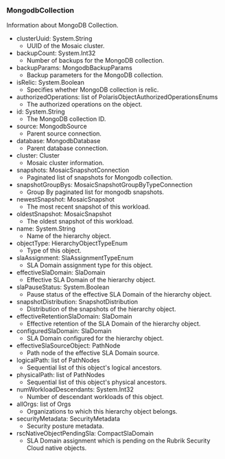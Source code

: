 ### MongodbCollection
Information about MongoDB Collection.

- clusterUuid: System.String
  - UUID of the Mosaic cluster.
- backupCount: System.Int32
  - Number of backups for the MongoDB collection.
- backupParams: MongodbBackupParams
  - Backup parameters for the MongoDB collection.
- isRelic: System.Boolean
  - Specifies whether MongoDB collection is relic.
- authorizedOperations: list of PolarisObjectAuthorizedOperationsEnums
  - The authorized operations on the object.
- id: System.String
  - The MongoDB collection ID.
- source: MongodbSource
  - Parent source connection.
- database: MongodbDatabase
  - Parent database connection.
- cluster: Cluster
  - Mosaic cluster information.
- snapshots: MosaicSnapshotConnection
  - Paginated list of snapshots for Mongodb collection.
- snapshotGroupBys: MosaicSnapshotGroupByTypeConnection
  - Group By paginated list for mongodb snapshots.
- newestSnapshot: MosaicSnapshot
  - The most recent snapshot of this workload.
- oldestSnapshot: MosaicSnapshot
  - The oldest snapshot of this workload.
- name: System.String
  - Name of the hierarchy object.
- objectType: HierarchyObjectTypeEnum
  - Type of this object.
- slaAssignment: SlaAssignmentTypeEnum
  - SLA Domain assignment type for this object.
- effectiveSlaDomain: SlaDomain
  - Effective SLA Domain of the hierarchy object.
- slaPauseStatus: System.Boolean
  - Pause status of the effective SLA Domain of the hierarchy object.
- snapshotDistribution: SnapshotDistribution
  - Distribution of the snapshots of the hierarchy object.
- effectiveRetentionSlaDomain: SlaDomain
  - Effective retention of the SLA Domain of the hierarchy object.
- configuredSlaDomain: SlaDomain
  - SLA Domain configured for the hierarchy object.
- effectiveSlaSourceObject: PathNode
  - Path node of the effective SLA Domain source.
- logicalPath: list of PathNodes
  - Sequential list of this object's logical ancestors.
- physicalPath: list of PathNodes
  - Sequential list of this object's physical ancestors.
- numWorkloadDescendants: System.Int32
  - Number of descendant workloads of this object.
- allOrgs: list of Orgs
  - Organizations to which this hierarchy object belongs.
- securityMetadata: SecurityMetadata
  - Security posture metadata.
- rscNativeObjectPendingSla: CompactSlaDomain
  - SLA Domain assignment which is pending on the Rubrik Security Cloud native objects.
